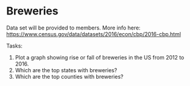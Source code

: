 # Breweries

Data set will be provided to members.
More info here:
https://www.census.gov/data/datasets/2016/econ/cbp/2016-cbp.html

Tasks:
1. Plot a graph showing rise or fall of breweries in the US from 2012 to 2016.
2. Which are the top states with breweries?
3. Which are the top counties with breweries?

